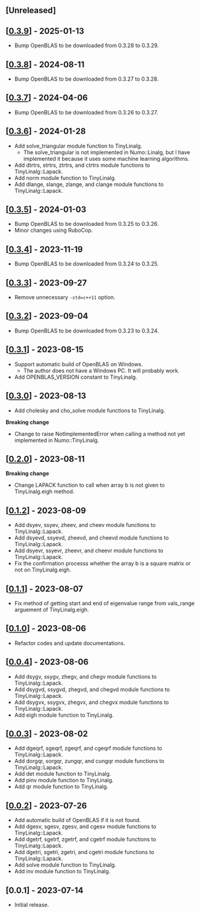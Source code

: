 ## [Unreleased]

## [[0.3.9](https://github.com/yoshoku/numo-tiny_linalg/compare/v0.3.8...v0.3.9)] - 2025-01-13

- Bump OpenBLAS to be downloaded from 0.3.28 to 0.3.29.

## [[0.3.8](https://github.com/yoshoku/numo-tiny_linalg/compare/v0.3.7...v0.3.8)] - 2024-08-11

- Bump OpenBLAS to be downloaded from 0.3.27 to 0.3.28.

## [[0.3.7](https://github.com/yoshoku/numo-tiny_linalg/compare/v0.3.6...v0.3.7)] - 2024-04-06

- Bump OpenBLAS to be downloaded from 0.3.26 to 0.3.27.

## [[0.3.6](https://github.com/yoshoku/numo-tiny_linalg/compare/v0.3.5...v0.3.6)] - 2024-01-28

- Add solve_triangular module function to TinyLinalg.
  - The solve_triangular is not implemented in Numo::Linalg, but I have implemented it because it uses some machine learning algorithms.
- Add dtrtrs, strtrs, ztrtrs, and ctrtrs module functions to TinyLinalg::Lapack.
- Add norm module function to TinyLinalg.
- Add dlange, slange, zlange, and clange module functions to TinyLinalg::Lapack.

## [[0.3.5](https://github.com/yoshoku/numo-tiny_linalg/compare/v0.3.4...v0.3.5)] - 2024-01-03
- Bump OpenBLAS to be downloaded from 0.3.25 to 0.3.26.
- Minor changes using RuboCop.

## [[0.3.4](https://github.com/yoshoku/numo-tiny_linalg/compare/v0.3.3...v0.3.4)] - 2023-11-19
- Bump OpenBLAS to be downloaded from 0.3.24 to 0.3.25.

## [[0.3.3](https://github.com/yoshoku/numo-tiny_linalg/compare/v0.3.2...v0.3.3)] - 2023-09-27
- Remove unnecessary `-std=c++11` option.

## [[0.3.2](https://github.com/yoshoku/numo-tiny_linalg/compare/v0.3.1...v0.3.2)] - 2023-09-04
- Bump OpenBLAS to be downloaded from 0.3.23 to 0.3.24.

## [[0.3.1](https://github.com/yoshoku/numo-tiny_linalg/compare/v0.3.0...v0.3.1)] - 2023-08-15
- Support automatic build of OpenBLAS on Windows.
  - The author does not have a Windows PC. It will probably work.
- Add OPENBLAS_VERSION constant to TinyLinalg.

## [[0.3.0](https://github.com/yoshoku/numo-tiny_linalg/compare/v0.2.0...v0.3.0)] - 2023-08-13
- Add cholesky and cho_solve module functions to TinyLinalg.

**Breaking change**
- Change to raise NotImplementedError when calling a method not yet implemented in Numo::TinyLinalg.

## [[0.2.0](https://github.com/yoshoku/numo-tiny_linalg/compare/v0.1.2...v0.2.0)] - 2023-08-11
**Breaking change**
- Change LAPACK function to call when array b is not given to TinyLinalg.eigh method.

## [[0.1.2](https://github.com/yoshoku/numo-tiny_linalg/compare/v0.1.1...v0.1.2)] - 2023-08-09
- Add dsyev, ssyev, zheev, and cheev module functions to TinyLinalg::Lapack.
- Add dsyevd, ssyevd, zheevd, and cheevd module functions to TinyLinalg::Lapack.
- Add dsyevr, ssyevr, zheevr, and cheevr module functions to TinyLinalg::Lapack.
- Fix the confirmation processs whether the array b is a square matrix or not on TinyLinalg.eigh.

## [[0.1.1](https://github.com/yoshoku/numo-tiny_linalg/compare/v0.1.0...v0.1.1)] - 2023-08-07
- Fix method of getting start and end of eigenvalue range from vals_range arguement of TinyLinalg.eigh.

## [[0.1.0](https://github.com/yoshoku/numo-tiny_linalg/compare/v0.0.4...v0.1.0)] - 2023-08-06
- Refactor codes and update documentations.

## [[0.0.4](https://github.com/yoshoku/numo-tiny_linalg/compare/v0.0.3...v0.0.4)] - 2023-08-06
- Add dsygv, ssygv, zhegv, and chegv module functions to TinyLinalg::Lapack.
- Add dsygvd, ssygvd, zhegvd, and chegvd module functions to TinyLinalg::Lapack.
- Add dsygvx, ssygvx, zhegvx, and chegvx module functions to TinyLinalg::Lapack.
- Add eigh module function to TinyLinalg.

## [[0.0.3](https://github.com/yoshoku/numo-tiny_linalg/compare/v0.0.2...v0.0.3)] - 2023-08-02
- Add dgeqrf, sgeqrf, zgeqrf, and cgeqrf module functions to TinyLinalg::Lapack.
- Add dorgqr, sorgqr, zungqr, and cungqr module functions to TinyLinalg::Lapack.
- Add det module function to TinyLinalg.
- Add pinv module function to TinyLinalg.
- Add qr module function to TinyLinalg.

## [[0.0.2](https://github.com/yoshoku/numo-tiny_linalg/compare/v0.0.1...v0.0.2)] - 2023-07-26
- Add automatic build of OpenBLAS if it is not found.
- Add dgesv, sgesv, zgesv, and cgesv module functions to TinyLinalg::Lapack.
- Add dgetrf, sgetrf, zgetrf, and cgetrf module functions to TinyLinalg::Lapack.
- Add dgetri, sgetri, zgetri, and cgetri module functions to TinyLinalg::Lapack.
- Add solve module function to TinyLinalg.
- Add inv module function to TinyLinalg.

## [0.0.1] - 2023-07-14
- Initial release.
